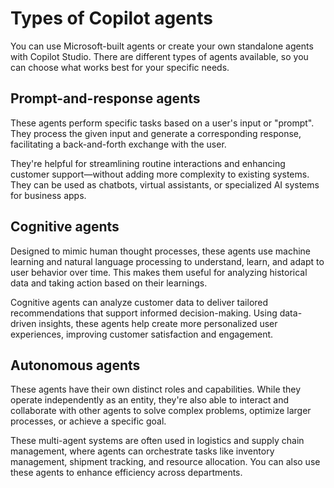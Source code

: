 # Types of Copilot agents

You can use Microsoft-built agents or create your own standalone agents with Copilot Studio. There are different types of agents available, so you can choose what works best for your specific needs.

## Prompt-and-response agents

These agents perform specific tasks based on a user's input or "prompt". They process the given input and generate a corresponding response, facilitating a back-and-forth exchange with the user. 

They're helpful for streamlining routine interactions and enhancing customer support&mdash;without adding more complexity to existing systems. They can be used as chatbots, virtual assistants, or specialized AI systems for business apps. 

## Cognitive agents

Designed to mimic human thought processes, these agents use machine learning and natural language processing to understand, learn, and adapt to user behavior over time. This makes them useful for analyzing historical data and taking action based on their learnings. 

Cognitive agents can analyze customer data to deliver tailored recommendations that support informed decision-making. Using data-driven insights, these agents help create more personalized user experiences, improving customer satisfaction and engagement.

## Autonomous agents

These agents have their own distinct roles and capabilities. While they operate independently as an entity, they're also able to interact and collaborate with other agents to solve complex problems, optimize larger processes, or achieve a specific goal. 

These multi-agent systems are often used in logistics and supply chain management, where agents can orchestrate tasks like inventory management, shipment tracking, and resource allocation. You can also use these agents to enhance efficiency across departments. 